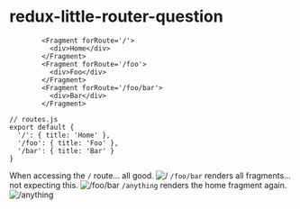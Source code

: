 # redux-little-router-question

```
        <Fragment forRoute='/'>
          <div>Home</div>
        </Fragment>
        <Fragment forRoute='/foo'>
          <div>Foo</div>
        </Fragment>
        <Fragment forRoute='/foo/bar'>
          <div>Bar</div>
        </Fragment>

```

```
// routes.js
export default {
  '/': { title: 'Home' },
  '/foo': { title: 'Foo' },
  '/bar': { title: 'Bar' }
}
```

When accessing the `/` route... all good.
![/](https://s3.amazonaws.com/monicao/gist_images/redux_little_router_1.png)
`/foo/bar` renders all fragments... not expecting this.
![/foo/bar](https://s3.amazonaws.com/monicao/gist_images/redux_little_router_2.png)
`/anything` renders the home fragment again.
![/anything](https://s3.amazonaws.com/monicao/gist_images/redux_little_router_3.png)
